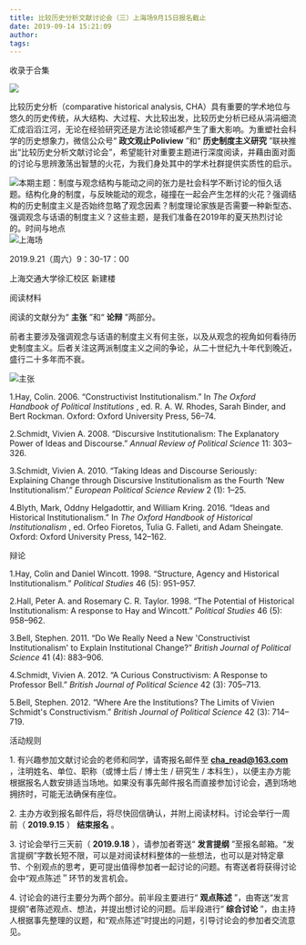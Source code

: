 ```yaml
---
title: 比较历史分析文献讨论会（三）上海场9月15日报名截止
date: 2019-09-14 15:21:09
author: 
tags: 
---
```



收录于合集

  

![](/images/391/2.png)

比较历史分析（comparative historical analysis,
CHA）具有重要的学术地位与悠久的历史传统，从大结构、大过程、大比较出发，比较历史分析已经从涓涓细流汇成滔滔江河，无论在经验研究还是方法论领域都产生了重大影响。为重塑社会科学的历史想象力，微信公众号“
**政文观止Poliview** ”和“ **历史制度主义研究**
”联袂推出“比较历史分析文献讨论会”，希望能针对重要主题进行深度阅读，并藉由面对面的讨论与思辨激荡出智慧的火花，为我们身处其中的学术社群提供实质性的启示。

![](/images/391/3.png)本期主题：制度与观念结构与能动之间的张力是社会科学不断讨论的恒久话题。结构化身的制度，与反映能动的观念，碰撞在一起会产生怎样的火花？强调结构的历史制度主义是否始终忽略了观念因素？制度理论家族是否需要一种新型态、强调观念与话语的制度主义？这些主题，是我们准备在2019年的夏天热烈讨论的。时间与地点  
![](/images/391/4.png)上海场

2019.9.21（周六）9：30-17：00

上海交通大学徐汇校区 新建楼

  

阅读材料

  

阅读的文献分为“ **主张** ”和“ **论辩** ”两部分。

前者主要涉及强调观念与话语的制度主义有何主张，以及从观念的视角如何看待历史制度主义。后者关注这两派制度主义之间的争论，从二十世纪九十年代到晚近，盛行二十多年而不衰。

![](/images/391/5.gif)主张  

1.Hay, Colin. 2006. “Constructivist Institutionalism.” In _The Oxford Handbook
of Political Institutions_ , ed. R. A. W. Rhodes, Sarah Binder, and Bert
Rockman. Oxford: Oxford University Press, 56–74.

2.Schmidt, Vivien A. 2008. “Discursive Institutionalism: The Explanatory Power
of Ideas and Discourse.” _Annual Review of Political Science_ 11: 303–326.

3.Schmidt, Vivien A. 2010. “Taking Ideas and Discourse Seriously: Explaining
Change through Discursive Institutionalism as the Fourth ‘New
Institutionalism’.” _European Political Science Review_ 2 (1): 1–25.

4.Blyth, Mark, Oddny Helgadottir, and William Kring. 2016. “Ideas and
Historical Institutionalism.” In _The Oxford Handbook of Historical
Institutionalism_ , ed. Orfeo Fioretos, Tulia G. Falleti, and Adam Sheingate.
Oxford: Oxford University Press, 142–162.

辩论

1.Hay, Colin and Daniel Wincott. 1998. “Structure, Agency and Historical
Institutionalism.” _Political Studies_ 46 (5): 951–957.

2.Hall, Peter A. and Rosemary C. R. Taylor. 1998. “The Potential of Historical
Institutionalism: A response to Hay and Wincott.” _Political Studies_ 46 (5):
958–962.

3.Bell, Stephen. 2011. “Do We Really Need a New 'Constructivist
Institutionalism' to Explain Institutional Change?” _British Journal of
Political Science_ 41 (4): 883–906.

4.Schmidt, Vivien A. 2012. “A Curious Constructivism: A Response to Professor
Bell.” _British Journal of Political Science_ 42 (3): 705–713.

5.Bell, Stephen. 2012. “Where Are the Institutions? The Limits of Vivien
Schmidt's Constructivism.” _British Journal of Political Science_ 42 (3):
714–719.

活动规则  

  

1\. 有兴趣参加文献讨论会的老师和同学，请寄报名邮件至 **cha_read@163.com** ，注明姓名、单位、职称（或博士后 / 博士生 / 研究生
/ 本科生），以便主办方能根据报名人数安排适当场地。如果没有事先邮件报名而直接参加讨论会，遇到场地拥挤时，可能无法确保有座位。

2\. 主办方收到报名邮件后，将尽快回信确认，并附上阅读材料。讨论会举行一周前（ **2019.9.15** ） **结束报名** 。

3\. 讨论会举行三天前（ **2019.9.18** ），请参加者寄送“ **发言提纲**
”至报名邮箱。“发言提纲”字数长短不限，可以是对阅读材料整体的一些想法，也可以是对特定章节、个别观点的思考，更可提出值得参加者一起讨论的问题。有寄送者将获得讨论会中“观点陈述＂环节的发言机会。

4\. 讨论会的进行主要分为两个部分。前半段主要进行“ **观点陈述** ”，由寄送“发言提纲”者陈述观点、想法，并提出想讨论的问题。后半段进行“
**综合讨论** ”，由主持人根据事先整理的议题，和“观点陈述”时提出的问题，引导讨论会的参加者交流意见。

